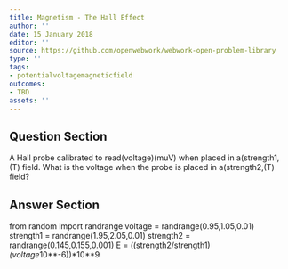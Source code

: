 ```yaml
---
title: Magnetism - The Hall Effect
author: ''
date: 15 January 2018
editor: ''
source: https://github.com/openwebwork/webwork-open-problem-library
type: ''
tags:
- potentialvoltagemagneticfield
outcomes:
- TBD
assets: ''
---
```


## Question Section 

A Hall probe calibrated to read(voltage)(muV) when placed in a(strength1,(T) field. What is the voltage when the probe is placed in a(strength2,(T) field?


## Answer Section

from random import randrange
voltage = randrange(0.95,1.05,0.01)
strength1 = randrange(1.95,2.05,0.01)
strength2 = randrange(0.145,0.155,0.001)
E = ((strength2/strength1)*(voltage*10**-6))*10**9